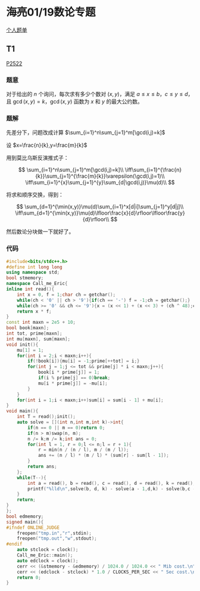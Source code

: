 # 海亮01/19数论专题

[个人题单](https://www.luogu.com.cn/training/450887)

## T1

[P2522](https://www.luogu.com.cn/problem/P2522)

### 题意

对于给出的 $n$ 个询问，每次求有多少个数对 $(x,y)$，满足 $a \le x \le b$，$c \le y \le d$，且 $\gcd(x,y) = k$，$\gcd(x,y)$ 函数为 $x$ 和 $y$ 的最大公约数。

### 题解

先差分下，问题改成计算 $\sum_{i=1}^n\sum_{j=1}^m[\gcd(i,j)=k]$

设 $x=\frac{n}{k},y=\frac{m}{k}$

用到莫比乌斯反演推式子：

$$
\sum_{i=1}^n\sum_{j=1}^m[\gcd(i,j)=k]\\
\iff\sum_{i=1}^{\frac{n}{k}}\sum_{j=1}^{\frac{m}{k}}\varepsilon(\gcd(i,j)=1)\\
\iff\sum_{i=1}^{x}\sum_{j=1}^{y}\sum_{d|\gcd(i,j)}\mu(d)\\
$$

将求和顺序交换，得到：

$$
\sum_{d=1}^{\min(x,y)}\mu(d)\sum_{i=1}^x[d|i]\sum_{j=1}^y[d|j]\\
\iff\sum_{d=1}^{\min(x,y)}\mu(d)\lfloor\frac{x}{d}\rfloor\lfloor\frac{y}{d}\rfloor\\
$$

然后数论分块做一下就好了。

### 代码

~~~cpp
#include<bits/stdc++.h>
#define int long long
using namespace std;
bool stmemory;
namespace Call_me_Eric{
inline int read(){
    int x = 0, f = 1;char ch = getchar();
    while(ch < '0' || ch > '9'){if(ch == '-') f = -1;ch = getchar();}
    while(ch >= '0' && ch <= '9'){x = (x << 1) + (x << 3) + (ch ^ 48);ch = getchar();}
    return x * f;
}
const int maxn = 2e5 + 10;
bool book[maxn];
int tot, prime[maxn];
int mu[maxn], sum[maxn];
void init(){
    mu[1] = 1;
    for(int i = 2;i < maxn;i++){
        if(!book[i]){mu[i] = -1;prime[++tot] = i;}
        for(int j = 1;j <= tot && prime[j] * i < maxn;j++){
            book[i * prime[j]] = 1;
            if(i % prime[j] == 0)break;
            mu[i * prime[j]] = -mu[i];
        }
    }
    for(int i = 1;i < maxn;i++)sum[i] = sum[i - 1] + mu[i];
}
void main(){
    int T = read();init();
    auto solve = [](int n,int m,int k)->int{
        if(n == 0 || m == 0)return 0;
        if(n > m)swap(n, m);
        n /= k;m /= k;int ans = 0;
        for(int l = 1, r = 0;l <= n;l = r + 1){
            r = min(n / (n / l), m / (m / l));
            ans += (n / l) * (m / l) * (sum[r] - sum[l - 1]);
        }
        return ans;
    };
    while(T--){
        int a = read(), b = read(), c = read(), d = read(), k = read();
        printf("%lld\n",solve(b, d, k) - solve(a - 1,d,k) - solve(b,c - 1,k) + solve(a - 1,c - 1,k));
    }
    return;
}
};
bool edmemory;
signed main(){
#ifndef ONLINE_JUDGE
    freopen("tmp.in","r",stdin);
    freopen("tmp.out","w",stdout);
#endif
    auto stclock = clock();
    Call_me_Eric::main();
    auto edclock = clock();
    cerr << (&stmemory - &edmemory) / 1024.0 / 1024.0 << " Mib cost.\n";
    cerr << (edclock - stclock) * 1.0 / CLOCKS_PER_SEC << " Sec cost.\n";
    return 0;
}
~~~
